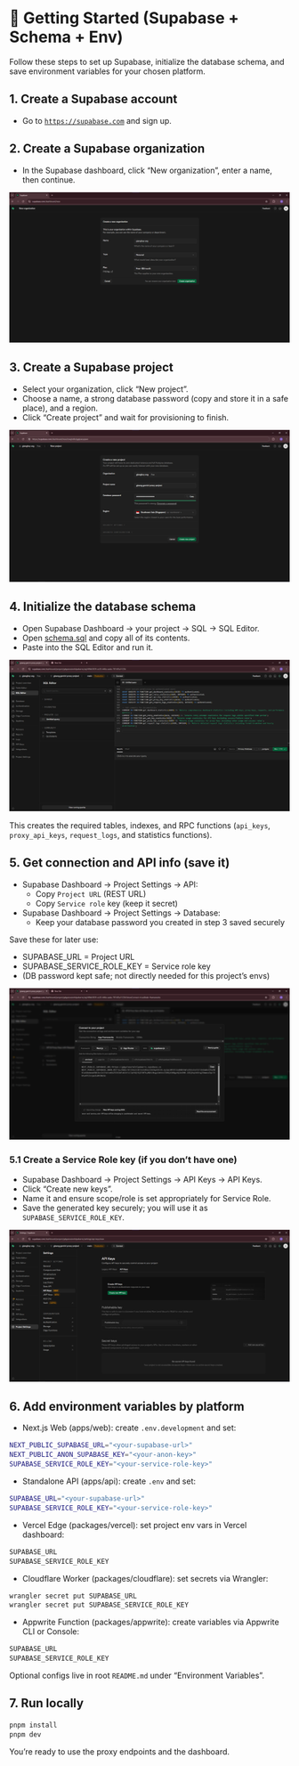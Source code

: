 # 🧭 Getting Started (Supabase + Schema + Env)

Follow these steps to set up Supabase, initialize the database schema, and save environment variables for your chosen platform.

## 1. Create a Supabase account

- Go to [`https://supabase.com`](https://supabase.com) and sign up.

## 2. Create a Supabase organization

- In the Supabase dashboard, click “New organization”, enter a name, then continue.

![Create Organization screen](../assets/images/supabase_1.png)

## 3. Create a Supabase project

- Select your organization, click “New project”.
- Choose a name, a strong database password (copy and store it in a safe place), and a region.
- Click “Create project” and wait for provisioning to finish.

![Create Project screen](../assets/images/supabase_2.png)

## 4. Initialize the database schema

- Open Supabase Dashboard → your project → SQL → SQL Editor.
- Open [schema.sql](https://github.com/lehuygiang28/gemini-proxy/blob/main/packages/database/sql/schema.sql) and copy all of its contents.
- Paste into the SQL Editor and run it.

![Run Schema SQL screen](../assets/images/supabase_3.png)

This creates the required tables, indexes, and RPC functions (`api_keys`, `proxy_api_keys`, `request_logs`, and statistics functions).

## 5. Get connection and API info (save it)

- Supabase Dashboard → Project Settings → API:
  - Copy `Project URL` (REST URL)
  - Copy `Service role` key (keep it secret)
- Supabase Dashboard → Project Settings → Database:
  - Keep your database password you created in step 3 saved securely

Save these for later use:

- SUPABASE_URL = Project URL
- SUPABASE_SERVICE_ROLE_KEY = Service role key
- (DB password kept safe; not directly needed for this project’s envs)

![Connection info screen](../assets/images/supabase_4.png)

### 5.1 Create a Service Role key (if you don’t have one)

- Supabase Dashboard → Project Settings → API Keys → API Keys.
- Click “Create new keys”.
- Name it and ensure scope/role is set appropriately for Service Role.
- Save the generated key securely; you will use it as `SUPABASE_SERVICE_ROLE_KEY`.

![Create Service Role Key screen](../assets/images/supabase_create_service_role_key.png)

## 6. Add environment variables by platform

- Next.js Web (apps/web): create `.env.development` and set:

```bash
NEXT_PUBLIC_SUPABASE_URL="<your-supabase-url>"
NEXT_PUBLIC_ANON_SUPABASE_KEY="<your-anon-key>"
SUPABASE_SERVICE_ROLE_KEY="<your-service-role-key>"
```

- Standalone API (apps/api): create `.env` and set:

```bash
SUPABASE_URL="<your-supabase-url>"
SUPABASE_SERVICE_ROLE_KEY="<your-service-role-key>"
```

- Vercel Edge (packages/vercel): set project env vars in Vercel dashboard:

```bash
SUPABASE_URL
SUPABASE_SERVICE_ROLE_KEY
```

- Cloudflare Worker (packages/cloudflare): set secrets via Wrangler:

```bash
wrangler secret put SUPABASE_URL
wrangler secret put SUPABASE_SERVICE_ROLE_KEY
```

- Appwrite Function (packages/appwrite): create variables via Appwrite CLI or Console:

```bash
SUPABASE_URL
SUPABASE_SERVICE_ROLE_KEY
```

Optional configs live in root `README.md` under “Environment Variables”.

## 7. Run locally

```bash
pnpm install
pnpm dev
```

You’re ready to use the proxy endpoints and the dashboard.
